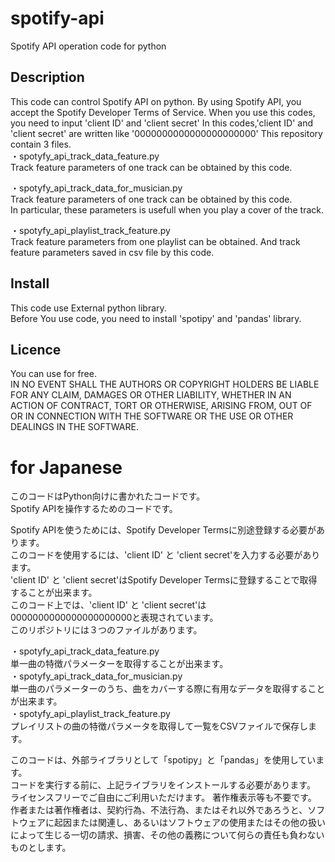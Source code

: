 # spotify-api
Spotify API operation code for python

## Description
This code can control Spotify API on python.
By using Spotify API, you accept the Spotify Developer Terms of Service.
When you use this codes, you need to input 'client ID' and 'client secret'
In this codes,'client ID' and 'client secret' are written like '0000000000000000000000'
This repository contain 3 files.  
・spotyfy_api_track_data_feature.py  
Track feature parameters of one track can be obtained by this code.   
  
・spotyfy_api_track_data_for_musician.py  
Track feature parameters of one track can be obtained by this code.   
In particular, these parameters is usefull when you play a cover of the track.  
  
・spotyfy_api_playlist_track_feature.py   
Track feature parameters from one playlist can be obtained.
And track feature parameters saved in csv file by this code.  


## Install
This code use External python library.  
Before You use code, you need to install 'spotipy' and 'pandas' library.  
  
## Licence
You can use for free.  
IN NO EVENT SHALL THE AUTHORS OR COPYRIGHT HOLDERS BE LIABLE FOR ANY CLAIM, DAMAGES OR OTHER LIABILITY, WHETHER IN AN ACTION OF CONTRACT, TORT OR OTHERWISE, ARISING FROM, OUT OF OR IN CONNECTION WITH THE SOFTWARE OR THE USE OR OTHER DEALINGS IN THE SOFTWARE.
  
# for Japanese

このコードはPython向けに書かれたコードです。  
Spotify APIを操作するためのコードです。  

Spotify APIを使うためには、Spotify Developer Termsに別途登録する必要があります。  
このコードを使用するには、'client ID' と 'client secret'を入力する必要があります。  
'client ID' と 'client secret'はSpotify Developer Termsに登録することで取得することが出来ます。  
このコード上では、'client ID' と 'client secret'は0000000000000000000000と表現されています。  
このリポジトリには３つのファイルがあります。  
  
・spotyfy_api_track_data_feature.py  
単一曲の特徴パラメーターを取得することが出来ます。  
・spotyfy_api_track_data_for_musician.py  
単一曲のパラメーターのうち、曲をカバーする際に有用なデータを取得することが出来ます。  
・spotyfy_api_playlist_track_feature.py  
プレイリストの曲の特徴パラメータを取得して一覧をCSVファイルで保存します。  
  
このコードは、外部ライブラリとして「spotipy」と「pandas」を使用しています。  
コードを実行する前に、上記ライブラリをインストールする必要があります。  
ライセンスフリーでご自由にご利用いただけます。  著作権表示等も不要です。  
作者または著作権者は、契約行為、不法行為、またはそれ以外であろうと、ソフトウェアに起因または関連し、あるいはソフトウェアの使用またはその他の扱いによって生じる一切の請求、損害、その他の義務について何らの責任も負わないものとします。 
